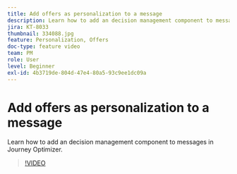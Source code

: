 ```yaml
---
title: Add offers as personalization to a message
description: Learn how to add an decision management component to messages in Journey Optimizer.
jira: KT-8033
thumbnail: 334088.jpg
feature: Personalization, Offers
doc-type: feature video
team: PM
role: User
level: Beginner
exl-id: 4b3719de-804d-47e4-80a5-93c9ee1dc09a
---
```

# Add offers as personalization to a message

Learn how to add an decision management component to messages in Journey Optimizer.

>[!VIDEO](https://video.tv.adobe.com/v/334088?quality=12&learn=on)
